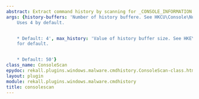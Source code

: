 ```yaml
---
abstract: Extract command history by scanning for _CONSOLE_INFORMATION
args: {history-buffers: 'Number of history buffere. See HKCU\Console\NumberOfHistoryBuffers.
    Uses 4 by default.


    * Default: 4', max_history: 'Value of history buffer size. See HKEY_CURRENT_USER\Console\HistoryBufferSize
    for default.


    * Default: 50'}
class_name: ConsoleScan
epydoc: rekall.plugins.windows.malware.cmdhistory.ConsoleScan-class.html
layout: plugin
module: rekall.plugins.windows.malware.cmdhistory
title: consolescan
---
```

